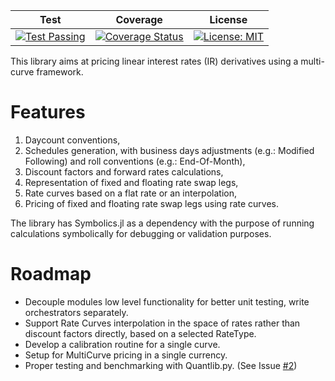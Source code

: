 | **Test** | **Coverage** | **License** |
|:--------:|:------------:|:------------:|
| [![Test Passing](https://github.com/aleCombi/DerivativesPricer/actions/workflows/ci.yml/badge.svg?event=push)](https://github.com/aleCombi/DerivativesPricer/actions) | [![Coverage Status](https://coveralls.io/repos/github/aleCombi/DerivativesPricer/badge.svg?branch=master&cache-control=no-cache)](https://coveralls.io/github/aleCombi/DerivativesPricer?branch=master) | [![License: MIT](https://img.shields.io/badge/License-MIT-yellow.svg)](https://opensource.org/licenses/MIT)

This library aims at pricing linear interest rates (IR) derivatives using a multi-curve framework.

# Features

  1. Daycount conventions,
  2. Schedules generation, with business days adjustments (e.g.: Modified Following) and roll conventions (e.g.: End-Of-Month),
  3. Discount factors and forward rates calculations,
  4. Representation of fixed and floating rate swap legs,
  5. Rate curves based on a flat rate or an interpolation,
  6. Pricing of fixed and floating rate swap legs using rate curves.

The library has Symbolics.jl as a dependency with the purpose of running calculations symbolically for debugging or validation purposes.

# Roadmap

- Decouple modules low level functionality for better unit testing, write orchestrators separately.
- Support Rate Curves interpolation in the space of rates rather than discount factors directly, based on a selected RateType.
- Develop a calibration routine for a single curve.
- Setup for MultiCurve pricing in a single currency.
- Proper testing and benchmarking with Quantlib.py. (See Issue [#2](#2))
